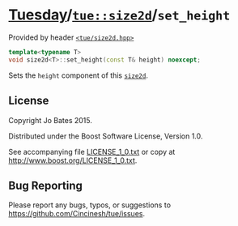 [Tuesday](../../../README.md)/[`tue::size2d`](../../headers/size2d.md)/`set_height`
===================================================================================
Provided by header [`<tue/size2d.hpp>`](../../headers/size2d.md)

```c++
template<typename T>
void size2d<T>::set_height(const T& height) noexcept;
```

Sets the `height` component of this [`size2d`](../../headers/size2d.md).

License
-------
Copyright Jo Bates 2015.

Distributed under the Boost Software License, Version 1.0.

See accompanying file [LICENSE_1_0.txt](../../../LICENSE_1_0.txt) or copy at
http://www.boost.org/LICENSE_1_0.txt.

Bug Reporting
-------------
Please report any bugs, typos, or suggestions to
https://github.com/Cincinesh/tue/issues.
